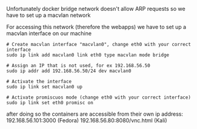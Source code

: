 Unfortunately docker bridge network doesn't allow ARP requests so we have to set up a macvlan network

For accessing this network (therefore the webapps) we have to set up a macvlan interface on our machine

```
# Create macvlan interface "macvlan0", change eth0 with your correct interface
sudo ip link add macvlan0 link eth0 type macvlan mode bridge

# Assign an IP that is not used, for ex 192.168.56.50
sudo ip addr add 192.168.56.50/24 dev macvlan0

# Activate the interface
sudo ip link set macvlan0 up

# Activate promiscuos mode (change eth0 with your correct interface)
sudo ip link set eth0 promisc on
```

after doing so the containers are accessible from their own ip address:
192.168.56.101:3000 (Fedora)
192.168.56.80:8080/vnc.html (Kali)
